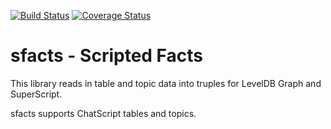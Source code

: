 [![Build Status](https://travis-ci.org/silentrob/sfacts.svg?branch=master)](https://travis-ci.org/silentrob/sfacts)
[![Coverage Status](https://coveralls.io/repos/github/silentrob/sfacts/badge.svg?branch=master)](https://coveralls.io/github/silentrob/sfacts?branch=master)

# sfacts - Scripted Facts

This library reads in table and topic data into truples for LevelDB Graph and SuperScript.

sfacts supports ChatScript tables and topics.
